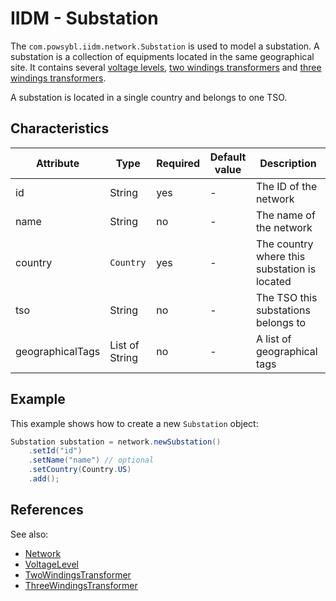 # IIDM - Substation

The `com.powsybl.iidm.network.Substation` is used to model a substation. A substation is a collection of equipments
located in the same geographical site. It contains several [voltage levels](voltageLevel.md),
[two windings transformers](twoWindingsTransformer.md) and [three windings transformers](threeWindingsTransformer.md).

A substation is located in a single country and belongs to one TSO.

## Characteristics
| Attribute | Type | Required | Default value | Description |
| --------- | ---- | -------- | ------------- | ----------- |
| id | String | yes | - | The ID of the network |
| name | String | no | - | The name of the network |
| country | `Country` | yes | - | The country where this substation is located |
| tso | String | no | - | The TSO this substations belongs to |
| geographicalTags | List of String | no | - | A list of geographical tags |

## Example
This example shows how to create a new `Substation` object:
```java
Substation substation = network.newSubstation()
    .setId("id")
    .setName("name") // optional
    .setCountry(Country.US)
    .add();
```

## References
See also:
- [Network](network.md)
- [VoltageLevel](voltageLevel.md)
- [TwoWindingsTransformer](twoWindingsTransformer.md)
- [ThreeWindingsTransformer](threeWindingsTransformer.md)
